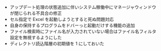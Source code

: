 * アップデート処理の状態追加に伴いシステム稼働中にマネージャウィンドウが閉じられる不具合の修正
* セル指定で Excel を起動しようとすると死ぬ問題対応
* 自身の保持するプログラムをドバーっと起動だけする機能の追加
* ファイル検索時にファイル名が入力されていない場合はファイル名フィルタ設定を無視するようにした
* ディレクトリ読込階層の初期値を 1 にしておいた
